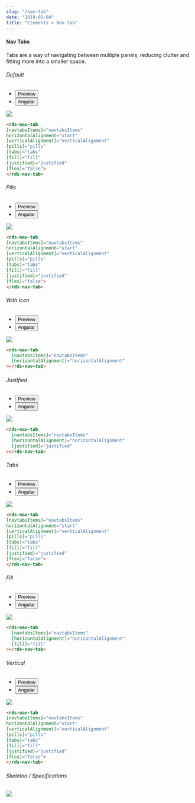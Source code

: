 ```yaml
---
slug: "/nav-tab"
date: "2019-05-04"
title: "Elements > Nav-tab"
---
```


<!-- CSS only -->
<link href="https://cdn.jsdelivr.net/npm/bootstrap@5.1.3/dist/css/bootstrap.min.css" rel="stylesheet" integrity="sha384-1BmE4kWBq78iYhFldvKuhfTAU6auU8tT94WrHftjDbrCEXSU1oBoqyl2QvZ6jIW3" crossorigin="anonymous">
<link rel="stylesheet" href="../../../../../../../raaghu/src/assets/css/style-elements.css">
<link rel="stylesheet" href="../../../../../../../raaghu/src/assets/css/main.css">

#### Nav Tabs

<p class="checkbox-def">Tabs are a way of navigating between multiple panels, reducing clutter and fitting more into a smaller space.</p>
<!-- basic -->
<section class="py-4">
    <h6>Default</h6>
    <div class="py-3">
      <div class="cust-tabs">
        <ul class="nav nav-tabs" id="myTab" role="tablist">
          <li class="nav-item" role="presentation">
            <button class="nav-link active" id="PreviewBasic-tab" data-bs-toggle="tab" data-bs-target="#Previewofnavtab" type="button" role="tab" aria-controls="PreviewBasic" aria-selected="true">Preview </button>
          </li>
          <li class="nav-item" role="presentation">
            <button class="nav-link" id="AngularBasic-tab" data-bs-toggle="tab" data-bs-target="#Angularofnavtab" type="button" role="tab" aria-controls="AngularBasic" aria-selected="false"><i class="bi bi-code-slash" style="font-size:1.0rem"></i>Angular</button>
          </li>
        </ul>
      </div>
      <div class="tab-content card border" id="myTabContent">
        <div class="tab-pane fade show active" id="Previewofnavtab" role="tabpanel" aria-labelledby="PreviewBasic-tab">
         <div class="contents p-5">
              <div class="row">
                 <div class="col-md-12">
                    <img src="/images/navtabs-basic.png" class="img-fluid w-75">
                 </div>              
           </div>
                       
  </div>
        </div>
        <div class="tab-pane fade show" id="Angularofnavtab" role="tabpanel" aria-labelledby="AngularBasic-tab">
          <div class="contents bg-code">
<div class="row m-0">

```html
<rds-nav-tab
[navtabsItems]="navtabsItems"
horizontalAlignment="start"
[verticalAlignment]="verticalAlignment"
[pills]="pills"
[tabs]="tabs"
[fill]="fill"
[justified]="justified"
[flex]="false">
</rds-nav-tab>
```
</div>
</div>
  </div>
        </div>
      </div>
    </div>
  </section>

<!-- pills -->
  <section class="py-4">
    <h6>Pills</h6>
    <div class="py-3">
      <div class="cust-tabs">
        <ul class="nav nav-tabs" id="myTab" role="tablist">
          <li class="nav-item" role="presentation">
            <button class="nav-link active" id="PreviewBasic-tab" data-bs-toggle="tab" data-bs-target="#Previewofnavtabpills" type="button" role="tab" aria-controls="PreviewBasic" aria-selected="true">Preview </button>
          </li>
          <li class="nav-item" role="presentation">
            <button class="nav-link" id="AngularBasic-tab" data-bs-toggle="tab" data-bs-target="#Angularofnavtabpills" type="button" role="tab" aria-controls="AngularBasic" aria-selected="false"><i class="bi bi-code-slash" style="font-size:1.0rem"></i>Angular</button>
          </li>
        </ul>
      </div>
      <div class="tab-content card border" id="myTabContent">
        <div class="tab-pane fade show active" id="Previewofnavtabpills" role="tabpanel" aria-labelledby="PreviewBasic-tab">
         <div class="contents p-5">
              <div class="row">
                 <div class="col-md-12">
                    <img src="/images/navtabs-pills.png" class="img-fluid w-75">
                 </div>              
           </div>
                       
  </div>
        </div>
        <div class="tab-pane fade show" id="Angularofnavtabpills" role="tabpanel" aria-labelledby="AngularBasic-tab">
          <div class="contents bg-code">
<div class="row m-0">

```html
<rds-nav-tab
[navtabsItems]="navtabsItems"
horizontalAlignment="start"
[verticalAlignment]="verticalAlignment"
[pills]="pills"
[tabs]="tabs"
[fill]="fill"
[justified]="justified"
[flex]="false">
</rds-nav-tab>
```
</div>
</div>
  </div>
        </div>
      </div>
    </div>
  </section>


<!-- icon -->
  <section class="py-4">
    <h6>With Icon</h6>
    <div class="py-3">
      <div class="cust-tabs">
        <ul class="nav nav-tabs" id="myTab" role="tablist">
          <li class="nav-item" role="presentation">
            <button class="nav-link active" id="PreviewBasic-tab" data-bs-toggle="tab" data-bs-target="#Previewofnavtabpills" type="button" role="tab" aria-controls="PreviewBasic" aria-selected="true">Preview </button>
          </li>
          <li class="nav-item" role="presentation">
            <button class="nav-link" id="AngularBasic-tab" data-bs-toggle="tab" data-bs-target="#Angularofnavtabpills" type="button" role="tab" aria-controls="AngularBasic" aria-selected="false"><i class="bi bi-code-slash" style="font-size:1.0rem"></i>Angular</button>
          </li>
        </ul>
      </div>
      <div class="tab-content card border" id="myTabContent">
        <div class="tab-pane fade show active" id="Previewofnavtabpills" role="tabpanel" aria-labelledby="PreviewBasic-tab">
         <div class="contents p-5">
              <div class="row">
                 <div class="col-md-12">
                    <img src="/images/navtabs-icon.png" class="img-fluid w-75">
                 </div>              
           </div>
                       
  </div>
        </div>
        <div class="tab-pane fade show" id="Angularofnavtabpills" role="tabpanel" aria-labelledby="AngularBasic-tab">
          <div class="contents bg-code">
<div class="row m-0">

```html
<rds-nav-tab
  [navtabsItems]="navtabsItems"
  [horizontalAlignment]="horizontalAlignment"
></rds-nav-tab>
```
</div>
</div>
  </div>
        </div>
      </div>
    </div>
  </section>

<!-- Justified -->
  <section class="py-4">
    <h6>Justified</h6>
    <div class="py-3">
      <div class="cust-tabs">
        <ul class="nav nav-tabs" id="myTab" role="tablist">
          <li class="nav-item" role="presentation">
            <button class="nav-link active" id="PreviewBasic-tab" data-bs-toggle="tab" data-bs-target="#Previewofnavtabpills" type="button" role="tab" aria-controls="PreviewBasic" aria-selected="true">Preview </button>
          </li>
          <li class="nav-item" role="presentation">
            <button class="nav-link" id="AngularBasic-tab" data-bs-toggle="tab" data-bs-target="#Angularofnavtabpills" type="button" role="tab" aria-controls="AngularBasic" aria-selected="false"><i class="bi bi-code-slash" style="font-size:1.0rem"></i>Angular</button>
          </li>
        </ul>
      </div>
      <div class="tab-content card border" id="myTabContent">
        <div class="tab-pane fade show active" id="Previewofnavtabpills" role="tabpanel" aria-labelledby="PreviewBasic-tab">
         <div class="contents p-5">
              <div class="row">
                 <div class="col-md-12">
                    <img src="/images/navtabs-justified.png" class="img-fluid w-75">
                 </div>              
           </div>
                       
  </div>
        </div>
        <div class="tab-pane fade show" id="Angularofnavtabpills" role="tabpanel" aria-labelledby="AngularBasic-tab">
          <div class="contents bg-code">
<div class="row m-0">

```html
<rds-nav-tab
  [navtabsItems]="navtabsItems"
  [horizontalAlignment]="horizontalAlignment"
  [justified]="justified"
></rds-nav-tab>
```
</div>
</div>
  </div>
        </div>
      </div>
    </div>
  </section>

<!-- Tabs -->
  <section class="py-4">
    <h6>Tabs</h6>
    <div class="py-3">
      <div class="cust-tabs">
        <ul class="nav nav-tabs" id="myTab" role="tablist">
          <li class="nav-item" role="presentation">
            <button class="nav-link active" id="PreviewBasic-tab" data-bs-toggle="tab" data-bs-target="#Previewofnavtabpillsoftabs" type="button" role="tab" aria-controls="PreviewBasic" aria-selected="true">Preview </button>
          </li>
          <li class="nav-item" role="presentation">
            <button class="nav-link" id="AngularBasic-tab" data-bs-toggle="tab" data-bs-target="#Angularofnavtaboftabs" type="button" role="tab" aria-controls="AngularBasic" aria-selected="false"><i class="bi bi-code-slash" style="font-size:1.0rem"></i>Angular</button>
          </li>
        </ul>
      </div>
      <div class="tab-content card border" id="myTabContent">
        <div class="tab-pane fade show active" id="Previewofnavtabpillsoftabs" role="tabpanel" aria-labelledby="PreviewBasic-tab">
         <div class="contents p-5">
              <div class="row">
               <div class="col-md-12">
                  <img src="/images/navtabs-tabs.png" class="img-fluid w-75">
               </div>              
           </div>
                       
  </div>
        </div>
        <div class="tab-pane fade show" id="Angularofnavtaboftabs" role="tabpanel" aria-labelledby="AngularBasic-tab">
          <div class="contents bg-code">
<div class="row m-0">

```html
<rds-nav-tab
[navtabsItems]="navtabsItems"
horizontalAlignment="start"
[verticalAlignment]="verticalAlignment"
[pills]="pills"
[tabs]="tabs"
[fill]="fill"
[justified]="justified"
[flex]="false">
</rds-nav-tab>
```
</div>
</div>
  </div>
        </div>
      </div>
    </div>
  </section>

  <!-- Fill -->
  <section class="py-4">
    <h6>Fill</h6>
    <div class="py-3">
      <div class="cust-tabs">
        <ul class="nav nav-tabs" id="myTab" role="tablist">
          <li class="nav-item" role="presentation">
            <button class="nav-link active" id="PreviewBasic-tab" data-bs-toggle="tab" data-bs-target="#Previewofnavtabpillsoftabs" type="button" role="tab" aria-controls="PreviewBasic" aria-selected="true">Preview </button>
          </li>
          <li class="nav-item" role="presentation">
            <button class="nav-link" id="AngularBasic-tab" data-bs-toggle="tab" data-bs-target="#Angularofnavtaboftabs" type="button" role="tab" aria-controls="AngularBasic" aria-selected="false"><i class="bi bi-code-slash" style="font-size:1.0rem"></i>Angular</button>
          </li>
        </ul>
      </div>
      <div class="tab-content card border" id="myTabContent">
        <div class="tab-pane fade show active" id="Previewofnavtabpillsoftabs" role="tabpanel" aria-labelledby="PreviewBasic-tab">
         <div class="contents p-5">
              <div class="row">
               <div class="col-md-12">
                  <img src="/images/navtabs-tabs.png" class="img-fluid w-75">
               </div>              
           </div>
                       
  </div>
        </div>
        <div class="tab-pane fade show" id="Angularofnavtaboftabs" role="tabpanel" aria-labelledby="AngularBasic-tab">
          <div class="contents bg-code">
<div class="row m-0">

```html
<rds-nav-tab
  [navtabsItems]="navtabsItems"
  [horizontalAlignment]="horizontalAlignment"
  [fill]="fill"
></rds-nav-tab>
```
</div>
</div>
  </div>
        </div>
      </div>
    </div>
  </section>


<!-- Vertical -->
<section class="py-4">
    <h6>Vertical</h6>
    <div class="py-3">
      <div class="cust-tabs">
        <ul class="nav nav-tabs" id="myTab" role="tablist">
          <li class="nav-item" role="presentation">
            <button class="nav-link active" id="PreviewBasic-tab" data-bs-toggle="tab" data-bs-target="#Previewofnavtabpillsofvertical" type="button" role="tab" aria-controls="PreviewBasic" aria-selected="true">Preview </button>
          </li>
          <li class="nav-item" role="presentation">
            <button class="nav-link" id="AngularBasic-tab" data-bs-toggle="tab" data-bs-target="#Angularofnavtabofvertical" type="button" role="tab" aria-controls="AngularBasic" aria-selected="false"><i class="bi bi-code-slash" style="font-size:1.0rem"></i>Angular</button>
          </li>
        </ul>
      </div>
      <div class="tab-content card border" id="myTabContent">
        <div class="tab-pane fade show active" id="Previewofnavtabpillsofvertical" role="tabpanel" aria-labelledby="PreviewBasic-tab">
         <div class="contents  p-5">
              <div class="row">
              <img src="/images/vertical-navtabs.png" class="img-fluid w-75">
           </div>
                       
  </div>
        </div>
        <div class="tab-pane fade show" id="Angularofnavtabofvertical" role="tabpanel" aria-labelledby="AngularBasic-tab">
          <div class="contents bg-code">
<div class="row m-0">

```html
<rds-nav-tab
[navtabsItems]="navtabsItems"
horizontalAlignment="start"
[verticalAlignment]="verticalAlignment"
[pills]="pills"
[tabs]="tabs"
[fill]="fill"
[justified]="justified"
[flex]="false">
</rds-nav-tab>
```
</div>
</div>
  </div>
        </div>
      </div>
    </div>
  </section>


 <!-- Skeleton / Specifications -->
<section class="py-4">
                        <h6>
                           Skeleton / Specifications
                        </h6>
                        <div class="py-3">
                              <!-- Tab panes -->
                              <div class="card border p-5">
                                 <div class="row">
                                    <div class="col-md-9 col-12">
                                       <img src="/images/skel-navtabs.png" class="img-fluid">
                                    </div>
                                 </div>
                              </div>
                        </div>
                     </section>



<!-- JavaScript Bundle with Popper -->
<script src="https://cdn.jsdelivr.net/npm/bootstrap@5.1.3/dist/js/bootstrap.bundle.min.js" integrity="sha384-ka7Sk0Gln4gmtz2MlQnikT1wXgYsOg+OMhuP+IlRH9sENBO0LRn5q+8nbTov4+1p" crossorigin="anonymous"></script>       